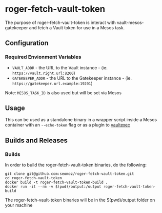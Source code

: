 # roger-fetch-vault-token

The purpose of roger-fetch-vault-token is interact with vault-mesos-gatekeeper and fetch
a Vault token for use in a Mesos task.

## Configuration

### Required Envionment Variables

* `VAULT_ADDR` - the URL to the Vault instance - (ie. `https://vault.right.url:8200`)
* `GATEKEEPER_ADDR` - the URL to the Gatekeeper instance - (ie. `https://gatekeeper.url.example:19201`)

Note: `MESOS_TASK_ID` is also used but will be set via Mesos

## Usage

This can be used as a standalone binary in a wrapper script inside a Mesos container
with an `--echo-token` flag or as a plugin to [vaultexec](https://github.com/funnylookinhat/vaultexec)

## Builds and Releases

### Builds

In order to build the roger-fetch-vault-token binaries, do the following:

```text
git clone git@github.com:seomoz/roger-fetch-vault-token.git
cd roger-fetch-vault-token
docker build -t roger-fetch-vault-token-build .
docker run -it --rm -v $(pwd)/output:/output roger-fetch-vault-token-build
```

The roger-fetch-vault-token binaries will be in the $(pwd)/output folder on your machine
